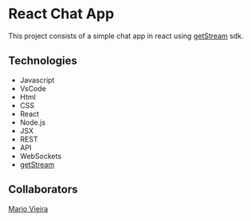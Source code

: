 # React Chat App
This project consists of a simple chat app in react using [getStream](https://getstream.io/) sdk.

## Technologies
+ Javascript
+ VsCode 
+ Html  
+ CSS
+ React
+ Node.js
+ JSX
+ REST
+ API
+ WebSockets
+ [getStream](https://getstream.io/)

## Collaborators
[Mario Vieira](https://github.com/MarioWork)


